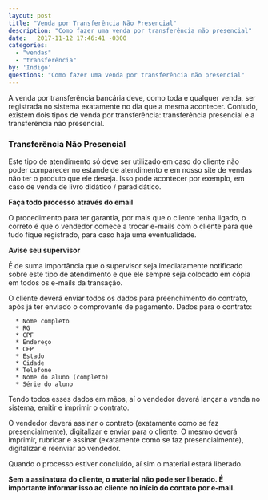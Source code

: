 ```yaml
---
layout: post
title: "Venda por Transferência Não Presencial"
description: "Como fazer uma venda por transferência não presencial"
date:   2017-11-12 17:46:41 -0300
categories:
  - "vendas"
  - "transferência"
by: 'Indigo'
questions: "Como fazer uma venda por transferência não presencial"
---
```


A venda por transferência bancária deve, como toda e qualquer venda, ser registrada no sistema exatamente no dia que a mesma acontecer. Contudo, existem dois tipos de venda por transferência: transferência presencial e a transferência não presencial.

### Transferência Não Presencial

Este tipo de atendimento só deve ser utilizado em caso do cliente não poder comparecer no estande de atendimento e em nosso site de vendas não ter o produto que ele deseja. Isso pode acontecer por exemplo, em caso de venda de livro didático / paradidático.

  **Faça todo processo através do email**

O procedimento para ter garantia, por mais que o cliente tenha ligado, o correto é que o vendedor comece a trocar e-mails com o cliente para que tudo fique registrado, para caso haja uma eventualidade.

  **Avise seu supervisor**

É de suma importância que o supervisor seja imediatamente notificado sobre este tipo de atendimento e que ele sempre seja colocado em cópia em todos os e-mails da transação.

O cliente deverá enviar todos os dados para preenchimento do contrato, após já ter enviado o comprovante de pagamento. Dados para o contrato:

      *	Nome completo
      *	RG
      *	CPF
      *	Endereço
      *	CEP
      *	Estado
      *	Cidade
      *	Telefone
      *	Nome do aluno (completo)
      *	Série do aluno


Tendo todos esses dados em mãos, aí o vendedor deverá lançar a venda no sistema, emitir e imprimir o contrato.

O vendedor deverá assinar o contrato (exatamente como se faz presencialmente), digitalizar e enviar para o cliente.
O mesmo deverá imprimir, rubricar e assinar (exatamente como se faz presencialmente), digitalizar e reenviar ao vendedor.

Quando o processo estiver concluído, aí sim o material estará liberado.

**Sem a assinatura do cliente, o material não pode ser liberado. É importante informar isso ao cliente no início do contato por e-mail.**
